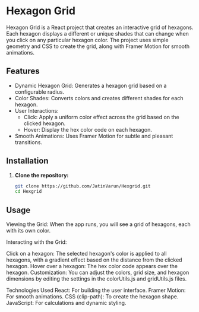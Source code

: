 # Hexagon Grid

Hexagon Grid is a React project that creates an interactive grid of hexagons. Each hexagon displays a different or unique shades that can change when you click on any particular hexagon color. The project uses simple geometry and CSS to create the grid, along with Framer Motion for smooth animations.

## Features

- Dynamic Hexagon Grid: Generates a hexagon grid based on a configurable radius.
- Color Shades: Converts colors and creates different shades for each hexagon.
- User Interactions: 
  - Click: Apply a uniform color effect across the grid based on the clicked hexagon.  
  - Hover: Display the hex color code on each hexagon.
- Smooth Animations: Uses Framer Motion for subtle and pleasant transitions.

## Installation

1. **Clone the repository:**

   ```bash
   git clone https://github.com/JatinVarun/Hexgrid.git
   cd Hexgrid
   
## Usage
Viewing the Grid:
When the app runs, you will see a grid of hexagons, each with its own color.

Interacting with the Grid:

Click on a hexagon: The selected hexagon's color is applied to all hexagons, with a gradient effect based on the distance from the clicked hexagon.
Hover over a hexagon: The hex color code appears over the hexagon.
Customization:
You can adjust the colors, grid size, and hexagon dimensions by editing the settings in the colorUtils.js and gridUtils.js files.

Technologies Used
React: For building the user interface.
Framer Motion: For smooth animations.
CSS (clip-path): To create the hexagon shape.
JavaScript: For calculations and dynamic styling.

